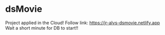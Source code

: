 # dsMovie
Project  applied in the Cloud!
Follow link: https://jr-alvs-dsmovie.netlify.app
Wait a short minute for DB to start!!
